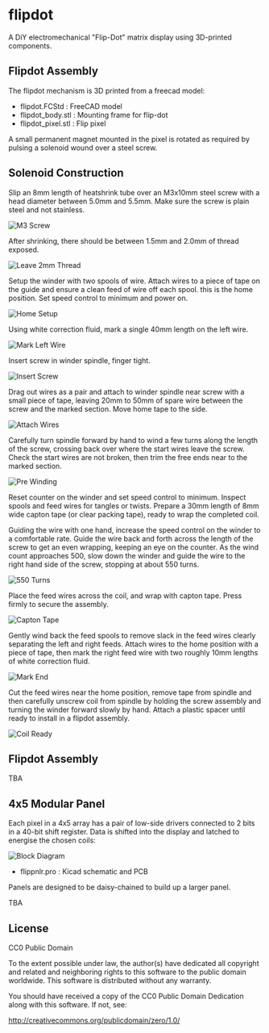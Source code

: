 # flipdot

A DiY electromechanical "Flip-Dot" matrix 
display using 3D-printed components.

## Flipdot Assembly

The flipdot mechanism is 3D printed from a freecad model:

 - flipdot.FCStd : FreeCAD model
 - flipdot_body.stl : Mounting frame for flip-dot
 - flipdot_pixel.stl : Flip pixel

A small permanent magnet mounted in the pixel is rotated as required by
pulsing a solenoid wound over a steel screw.

## Solenoid Construction

Slip an 8mm length of heatshrink tube over an M3x10mm steel screw with
a head diameter between 5.0mm and 5.5mm. Make sure the screw is plain
steel and not stainless.

![M3 Screw](images/coil_01_materials.jpg "M3 Screw")

After shrinking, there should be between 1.5mm and 2.0mm of thread exposed.

![Leave 2mm Thread](images/coil_02_shrink.jpg "Leave 2mm Thread")

Setup the winder with two spools of wire. Attach wires to a piece of tape
on the guide and ensure a clean feed of wire off each spool. this is the
home position. Set speed control to minimum and power on.

![Home Setup](images/home_setup.jpg "Home Setup")

Using white correction fluid, mark a single 40mm length on the left wire.

![Mark Left Wire](images/mark_left_wire.jpg "Mark Left Wire")

Insert screw in winder spindle, finger tight.

![Insert Screw](images/insert_screw.jpg "Insert Screw")

Drag out wires as a pair and attach to winder spindle near screw
with a small piece of tape, leaving 20mm to 50mm of spare wire 
between the screw and the marked section. Move home tape to the side.

![Attach Wires](images/attach_wires.jpg "Attach Wires")

Carefully turn spindle forward by hand to wind a few turns along
the length of the screw, crossing back over where the start wires
leave the screw. Check the start wires are
not broken, then trim the free ends near to the marked section.

![Pre Winding](images/pre_winding.jpg "Pre Winding")

Reset counter on the winder and set speed control to minimum.
Inspect spools and feed wires for tangles or twists. Prepare a 30mm
length of 8mm wide capton tape (or clear packing tape), ready to wrap
the completed coil.

Guiding the wire with one hand, increase the speed control on the winder
to a comfortable rate. Guide the wire back and forth across the length of
the screw to get an even wrapping, keeping an eye on the counter. As
the wind count approaches 500, slow down the winder and guide the wire to
the right hand side of the screw, stopping at about 550 turns.

![550 Turns](images/550_turns.jpg "550 Turns")

Place the feed wires across the coil, and wrap with capton tape. Press
firmly to secure the assembly.

![Capton Tape](images/capton_tape.jpg "Capton Tape")

Gently wind back the feed spools to remove slack in the feed wires
clearly separating the left and right feeds. Attach wires to the home
position with a piece of tape, then mark the right feed wire with
two roughly 10mm lengths of white correction fluid.

![Mark End](images/mark_end.jpg "Mark End")

Cut the feed wires near the home position, remove tape from spindle
and then carefully unscrew coil from spindle by holding the screw
assembly and turning the winder forward slowly by hand. Attach a 
plastic spacer until ready to install in a flipdot assembly.

![Coil Ready](images/coil_ready.jpg "Coil Ready")

## Flipdot Assembly

TBA

## 4x5 Modular Panel

Each pixel in a 4x5 array has a pair of low-side drivers connected
to 2 bits in a 40-bit shift register. Data is shifted into the display
and latched to energise the chosen coils:

![Block Diagram](images/flippnlr_block.svg "Simplified Schematic")

 - flippnlr.pro : Kicad schematic and PCB

Panels are designed to be daisy-chained to build up a larger panel.

TBA

## License

CC0 Public Domain

To the extent possible under law, the author(s) have dedicated
all copyright and related and neighboring rights to this software
to the public domain worldwide. This software is distributed
without any warranty.

You should have received a copy of the CC0 Public Domain Dedication
along with this software. If not, see:

http://creativecommons.org/publicdomain/zero/1.0/

